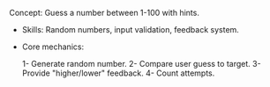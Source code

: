 Concept: Guess a number between 1-100 with hints.

  - Skills: Random numbers, input validation, feedback system.

  - Core mechanics:

     1- Generate random number.
     2- Compare user guess to target.
     3- Provide "higher/lower" feedback.
     4- Count attempts.





